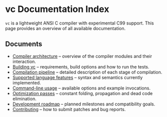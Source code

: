 # vc Documentation Index

`vc` is a lightweight ANSI C compiler with experimental C99 support. This page
provides an overview of all available documentation.

## Documents

- [Compiler architecture](architecture.md) – overview of the compiler modules
  and their interaction.
- [Building vc](building.md) – requirements, build options and how to run the
  tests.
- [Compilation pipeline](pipeline.md) – detailed description of each stage of
  compilation.
- [Supported language features](language_features.md) – syntax and semantics
  currently implemented.
- [Command-line usage](command_line.md) – available options and example
  invocations.
- [Optimization passes](optimization.md) – constant folding, propagation and
  dead code elimination.
- [Development roadmap](roadmap.md) – planned milestones and compatibility
  goals.
- [Contributing](../CONTRIBUTING.md) – how to submit patches and bug reports.
